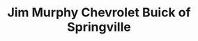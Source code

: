 ---
title: "Jim Murphy Chevrolet Buick of Springville"
url: /springville/jim-murphy-chevrolet-buick-of-springville/
shop: car
---